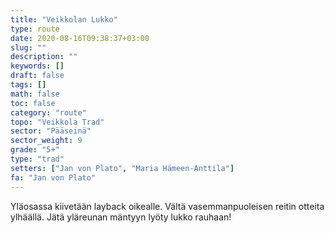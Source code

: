 ```yaml
---
title: "Veikkolan Lukko"
type: route
date: 2020-08-16T09:38:37+03:00
slug: ""
description: ""
keywords: []
draft: false
tags: []
math: false
toc: false
category: "route"
topo: "Veikkola Trad"
sector: "Pääseinä"
sector_weight: 9
grade: "5+"
type: "trad"
setters: ["Jan von Plato", "Maria Hämeen-Anttila"]
fa: "Jan von Plato"
---
```



Yläosassa kiivetään layback oikealle. Vältä vasemmanpuoleisen reitin otteita ylhäällä. Jätä yläreunan mäntyyn lyöty lukko rauhaan!


